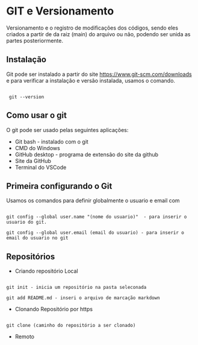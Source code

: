# GIT e Versionamento 

Versionamento e o registro de modificações dos códigos, sendo eles criados a partir de da raiz (main) do arquivo ou não, podendo ser unida as partes posteriormente. 

## Instalação 

Git pode ser instalado a partir do site https://www.git-scm.com/downloads e para verificar a instalação e versão instalada, usamos o comando.

```

 git --version

```

## Como usar o git

O git pode ser usado pelas seguintes aplicações:

* Git bash - instalado com o git
* CMD do Windows
* GitHub desktop - programa de extensão do site da github
* Site da GitHub 
* Terminal do VSCode


## Primeira configurando o Git

Usamos os comandos para definir globalmente o usuario e email com 

```

git config --global user.name "(nome do usuario)"  - para inserir o usuario do git.

git config --global user.email (email do usuario) - para inserir o email do usuario no git

```

## Repositórios

* Criando repositório Local

```

git init - inicia um repositório na pasta seleconada

git add README.md - inseri o arquivo de marcação markdown

```

* Clonando Repositório por https

```

git clone (caminho do repositório a ser clonado)

```
* Remoto 

## 